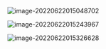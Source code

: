 ![image-20220622015048702](C:\Users\4545a\AppData\Roaming\Typora\typora-user-images\image-20220622015048702.png)



![image-20220622015243967](C:\Users\4545a\AppData\Roaming\Typora\typora-user-images\image-20220622015243967.png)

![image-20220622015326628](C:\Users\4545a\AppData\Roaming\Typora\typora-user-images\image-20220622015326628.png)

